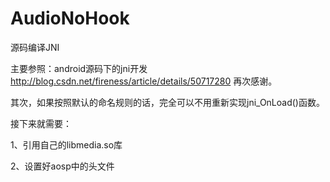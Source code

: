# AudioNoHook
源码编译JNI

主要参照：android源码下的jni开发 http://blog.csdn.net/fireness/article/details/50717280
再次感谢。

其次，如果按照默认的命名规则的话，完全可以不用重新实现jni_OnLoad()函数。

接下来就需要：

1、引用自己的libmedia.so库

2、设置好aosp中的头文件


